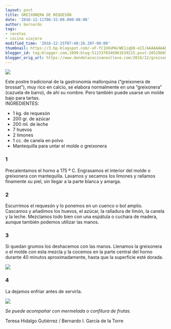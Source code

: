 ```yaml
---
layout: post
title: GREIXONERA DE REQUESÓN
date: '2016-12-11T06:32:00.000-08:00'
author: bernardo
tags:
- recetas
- cocina viajera
modified_time: '2016-12-25T07:40:26.207-08:00'
thumbnail: https://3.bp.blogspot.com/-xF-fC1UXoM4/WE1iqD8-eII/AAAAAAAADOw/h1rec6XLTM8r18sWCFO9VLb0XnGTzYIIQCLcB/s72-c/02.JPG
blogger_id: tag:blogger.com,1999:blog-5113370346961639215.post-2052968507329952940
blogger_orig_url: https://www.dondelacocinanoslleve.com/2016/12/greixonera-de-requeson.html
---
```


![](https://3.bp.blogspot.com/-xF-fC1UXoM4/WE1iqD8-eII/AAAAAAAADOw/h1rec6XLTM8r18sWCFO9VLb0XnGTzYIIQCLcB/s400/02.JPG)

  
Este postre tradicional de la gastronomía mallorquina (“greixonera de brossat”), muy rico en calcio, se elabora normalmente en una “greixonera” (cazuela de barro), de ahí su nombre. Pero también puede usarse un molde bajo para tartas.  
INGREDIENTES:
* 1 kg. de requesón
* 200 gr. de azúcar
* 200 ml. de leche
* 7 huevos
* 2 limones
* 1 cc. de canela en polvo
* Mantequilla para untar el molde o greixonera  

### 1

Precalentamos el horno a 175 º C. Engrasamos el interior del molde o greixonera con mantequilla. Lavamos y secamos los limones y rallamos finamente su piel, sin llegar a la parte blanca y amarga.  

### 2

Escurrimos el requesón y lo ponemos en un cuenco o bol amplio. Cascamos y añadimos los huevos, el azúcar, la ralladura de limón, la canela y la leche. Mezclamos todo bien con una espátula o cuchara de madera, aunque también podemos utilizar las manos.  

### 3

Si quedan grumos los deshacemos con las manos. Llenamos la greixonera o el molde con esta mezcla y la cocemos en la parte central del horno durante 40 minutos aproximadamente, hasta que la superficie esté dorada.  

![](https://1.bp.blogspot.com/-Aqf7rIvY8i8/WE1i9XfVXMI/AAAAAAAADO0/YdbWzeQZ9z8vCkoAmo6eHCfTnSqdsdcEQCLcB/s320/01.JPG)

 

### 4

La dejamos enfriar antes de servirla.  
  

![](https://2.bp.blogspot.com/-EIvxX5Xa7zs/WE1jNBH90xI/AAAAAAAADO8/yzjv1bpFbuoUfXcaE-FHBzDI0HZLQa6SQCLcB/s320/03.JPG)

  
_Se puede acompañar con mermelada o confitura de frutas._  
  
Teresa Hidalgo Gutiérrez / Bernardo I. García de la Torre
